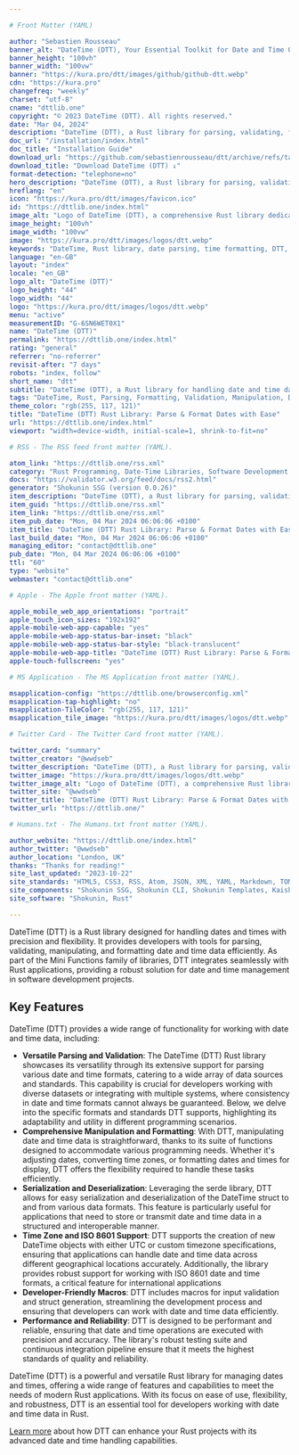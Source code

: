 ```yaml
---

# Front Matter (YAML)

author: "Sebastien Rousseau"
banner_alt: "DateTime (DTT), Your Essential Toolkit for Date and Time Operations."
banner_height: "100vh"
banner_width: "100vw"
banner: "https://kura.pro/dtt/images/github/github-dtt.webp"
cdn: "https://kura.pro"
changefreq: "weekly"
charset: "utf-8"
cname: "dttlib.one"
copyright: "© 2023 DateTime (DTT). All rights reserved."
date: "Mar 04, 2024"
description: "DateTime (DTT), a Rust library for parsing, validating, formatting dates and times. Ideal for Rust developers needing reliable time data handling capabilities"
doc_url: "/installation/index.html"
doc_title: "Installation Guide"
download_url: "https://github.com/sebastienrousseau/dtt/archive/refs/tags/v0.0.4.zip"
download_title: "Download DateTime (DTT) ↓"
format-detection: "telephone=no"
hero_description: "DateTime (DTT), a Rust library for parsing, validating, formatting dates and times. Ideal for Rust developers needing reliable time data handling capabilities"
hreflang: "en"
icon: "https://kura.pro/dtt/images/favicon.ico"
id: "https://dttlib.one/index.html"
image_alt: "Logo of DateTime (DTT), a comprehensive Rust library dedicated to parsing, validating, manipulating, and formatting dates and times"
image_height: "100vh"
image_width: "100vw"
image: "https://kura.pro/dtt/images/logos/dtt.webp"
keywords: "DateTime, Rust library, date parsing, time formatting, DTT, Rust date manipulation, time validation, Rust programming, date-time handling, Rust DateTime"
language: "en-GB"
layout: "index"
locale: "en_GB"
logo_alt: "DateTime (DTT)"
logo_height: "44"
logo_width: "44"
logo: "https://kura.pro/dtt/images/logos/dtt.webp"
menu: "active"
measurementID: "G-6SN6WET0X1"
name: "DateTime (DTT)"
permalink: "https://dttlib.one/index.html"
rating: "general"
referrer: "no-referrer"
revisit-after: "7 days"
robots: "index, follow"
short_name: "dtt"
subtitle: "DateTime (DTT), a Rust library for handling date and time data with precision. Ideal for efficient parsing, validation, and formatting."
tags: "DateTime, Rust, Parsing, Formatting, Validation, Manipulation, DTT, Development, Programming, Efficiency"
theme_color: "rgb(255, 117, 121)"
title: "DateTime (DTT) Rust Library: Parse & Format Dates with Ease"
url: "https://dttlib.one/index.html"
viewport: "width=device-width, initial-scale=1, shrink-to-fit=no"

# RSS - The RSS feed front matter (YAML).

atom_link: "https://dttlib.one/rss.xml"
category: "Rust Programming, Date-Time Libraries, Software Development Tools, Data Parsing Techniques, Time Management Solutions, Code Validation, Software Integration, Application Performance, System Programming, Rust Ecosystem"
docs: "https://validator.w3.org/feed/docs/rss2.html"
generator: "Shokunin SSG (version 0.0.26)"
item_description: "DateTime (DTT), a Rust library for parsing, validating, formatting dates and times. Ideal for Rust developers needing reliable time data handling capabilities"
item_guid: "https://dttlib.one/rss.xml"
item_link: "https://dttlib.one/rss.xml"
item_pub_date: "Mon, 04 Mar 2024 06:06:06 +0100"
item_title: "DateTime (DTT) Rust Library: Parse & Format Dates with Ease"
last_build_date: "Mon, 04 Mar 2024 06:06:06 +0100"
managing_editor: "contact@dttlib.one"
pub_date: "Mon, 04 Mar 2024 06:06:06 +0100"
ttl: "60"
type: "website"
webmaster: "contact@dttlib.one"

# Apple - The Apple front matter (YAML).

apple_mobile_web_app_orientations: "portrait"
apple_touch_icon_sizes: "192x192"
apple-mobile-web-app-capable: "yes"
apple-mobile-web-app-status-bar-inset: "black"
apple-mobile-web-app-status-bar-style: "black-translucent"
apple-mobile-web-app-title: "DateTime (DTT) Rust Library: Parse & Format Dates with Ease"
apple-touch-fullscreen: "yes"

# MS Application - The MS Application front matter (YAML).

msapplication-config: "https://dttlib.one/browserconfig.xml"
msapplication-tap-highlight: "no"
msapplication-TileColor: "rgb(255, 117, 121)"
msapplication_tile_image: "https://kura.pro/dtt/images/logos/dtt.webp"

# Twitter Card - The Twitter Card front matter (YAML).

twitter_card: "summary"
twitter_creator: "@wwdseb"
twitter_description: "DateTime (DTT), a Rust library for parsing, validating, formatting dates and times. Ideal for Rust developers needing reliable time data handling capabilities"
twitter_image: "https://kura.pro/dtt/images/logos/dtt.webp"
twitter_image_alt: "Logo of DateTime (DTT), a comprehensive Rust library dedicated to parsing, validating, manipulating, and formatting dates and times"
twitter_site: "@wwdseb"
twitter_title: "DateTime (DTT) Rust Library: Parse & Format Dates with Ease"
twitter_url: "https://dttlib.one/"

# Humans.txt - The Humans.txt front matter (YAML).

author_website: "https://dttlib.one/index.html"
author_twitter: "@wwdseb"
author_location: "London, UK"
thanks: "Thanks for reading!"
site_last_updated: "2023-10-22"
site_standards: "HTML5, CSS3, RSS, Atom, JSON, XML, YAML, Markdown, TOML"
site_components: "Shokunin SSG, Shokunin CLI, Shokunin Templates, Kaishi Templates, Kaishi Themes"
site_software: "Shokunin, Rust"

---
```


DateTime (DTT) is a Rust library designed for handling dates and times with precision and flexibility. It provides developers with tools for parsing, validating, manipulating, and formatting date and time data efficiently. As part of the Mini Functions family of libraries, DTT integrates seamlessly with Rust applications, providing a robust solution for date and time management in software development projects.

## Key Features

DateTime (DTT) provides a wide range of functionality for working with date and time data, including:

- **Versatile Parsing and Validation**: The DateTime (DTT) Rust library showcases its versatility through its extensive support for parsing various date and time formats, catering to a wide array of data sources and standards. This capability is crucial for developers working with diverse datasets or integrating with multiple systems, where consistency in date and time formats cannot always be guaranteed. Below, we delve into the specific formats and standards DTT supports, highlighting its adaptability and utility in different programming scenarios.
- **Comprehensive Manipulation and Formatting**: With DTT, manipulating date and time data is straightforward, thanks to its suite of functions designed to accommodate various programming needs. Whether it's adjusting dates, converting time zones, or formatting dates and times for display, DTT offers the flexibility required to handle these tasks efficiently.
- **Serialization and Deserialization**: Leveraging the serde library, DTT allows for easy serialization and deserialization of the DateTime struct to and from various data formats. This feature is particularly useful for applications that need to store or transmit date and time data in a structured and interoperable manner.
- **Time Zone and ISO 8601 Support**: DTT supports the creation of new DateTime objects with either UTC or custom timezone specifications, ensuring that applications can handle date and time data across different geographical locations accurately. Additionally, the library provides robust support for working with ISO 8601 date and time formats, a critical feature for international applications
- **Developer-Friendly Macros**: DTT includes macros for input validation and struct generation, streamlining the development process and ensuring that developers can work with date and time data efficiently.
- **Performance and Reliability**: DTT is designed to be performant and reliable, ensuring that date and time operations are executed with precision and accuracy. The library's robust testing suite and continuous integration pipeline ensure that it meets the highest standards of quality and reliability.

DateTime (DTT) is a powerful and versatile Rust library for managing dates and times, offering a wide range of features and capabilities to meet the needs of modern Rust applications. With its focus on ease of use, flexibility, and robustness, DTT is an essential tool for developers working with date and time data in Rust.

[Learn more][01] about how DTT can enhance your Rust projects with its advanced date and time handling capabilities.

[01]: /about/index.html "Learn more about the benefits of DateTime (DTT)"
